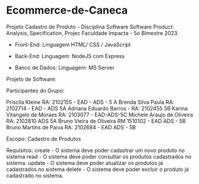 # Ecommerce-de-Caneca


Projeto Cadastro de Produto - Disciplina Software Software Product: Analysis, Specification, Projec
Faculdade Impacta - 5o Bimestre 2023.


- Front-End:
   Linguagem HTML/ CSS / JavaScript

- Back-End:
   Linguagem: NodeJS com Express

- Banco de Dados:
   Linguagem: MS Server



Projeto de Software:

Participantes do Grupo:

Priscila Kleine RA: 2102155 - EAD - ADS - 5 A 
Brenda Silva Paula RA: 2102714 - EAD - ADS 5A
Adriana Eduardo Barros - RA: 2102455 5B
Karina Vitangelo de Moraes RA: 2103077 - EAD-ADS-5C
Michele Araujo de Oliveira RA: 2102810 ADS 5A
Bruno Vieira de Oliveira	 RM 1510102 - EAD ADS - 5B
Bruno Martins de Paiva RA: 2102684 - EAD ADS - 5B

Escopo:
Cadastro de Produtos

Requisitos:
create - O sistema deve poder cadastrar um novo produto no sistema
read - O sistema deve poder consultar os produtos cadastrados no sistema. 
update - O sistema deve poder atualizar os produtos já cadastrados no sistema
delete - O sistema deve poder excluir o produto já cadastrado no sistema.




